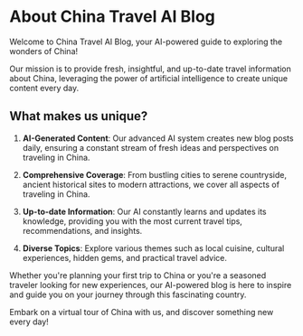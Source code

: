 # About China Travel AI Blog

Welcome to China Travel AI Blog, your AI-powered guide to exploring the wonders of China!

Our mission is to provide fresh, insightful, and up-to-date travel information about China, leveraging the power of artificial intelligence to create unique content every day.

## What makes us unique?

1. **AI-Generated Content**: Our advanced AI system creates new blog posts daily, ensuring a constant stream of fresh ideas and perspectives on traveling in China.

2. **Comprehensive Coverage**: From bustling cities to serene countryside, ancient historical sites to modern attractions, we cover all aspects of traveling in China.

3. **Up-to-date Information**: Our AI constantly learns and updates its knowledge, providing you with the most current travel tips, recommendations, and insights.

4. **Diverse Topics**: Explore various themes such as local cuisine, cultural experiences, hidden gems, and practical travel advice.

Whether you're planning your first trip to China or you're a seasoned traveler looking for new experiences, our AI-powered blog is here to inspire and guide you on your journey through this fascinating country.

Embark on a virtual tour of China with us, and discover something new every day!